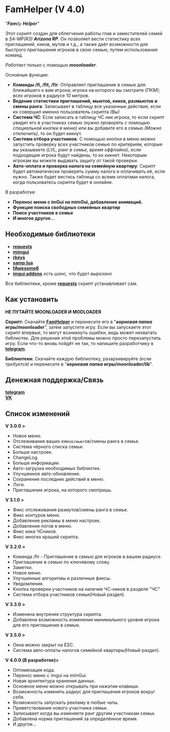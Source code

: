 # FamHelper (V 4.0)
_"**Fam**ily **Helper**"_

Этот скрипт создан для облегчения работы глав и заместителей семей в _SA-MP(R3) **Arizona RP**_. Он позволяет вести статистику всех приглашений, киков, мутов и т.д., а также даёт возможности для быстрого приглашения игроков в свою семью, путем использования команд.

_Работает только с помощью **moonloader**_.

Основные функции:
 - **Команды /fi, /fit, /fir**: Отправляет приглашение в семью для: ближайшего к вам игрока; игрока на которого вы смотрите _(ПКМ)_; всех игроков в радиусе 10 метров.
 - **Ведение статистики приглашений, мьютов, киков, размьютов и смены ранга**: Записывает в таблицу все указанные действия, если их совершил именно пользователь скрипта _(Вы)_
 - **Система ЧС**: Если записать в таблицу ЧС ник игрока, то если скрипт увидит его в участниках семью _(нужно проверять с помощью специальной кнопки в меню)_ или вы добавите его в семью _(Можно отключить)_, то он будет кикнут.
 - **Система отбора участников**: С помощью кнопки в меню можно запустить проверку всех участников семью по критериям, которые вы указываете _(LVL, ранг в семье, время оффлайна)_, если подходящие игрока будут найдены, то их кикнет. Некоторым игрокам вы можете выдавать защиту от такой проверки.
 - **Авто-оплата и проверка налога на семейную квартиру**: Скрипт будет автоматически проверять сумму налога и оплачивать её, если нужно. Также будет вестись таблица со всеми оплатами налога, когда пользоватесь скрипта будет в онлайне.

В разработке:
 - **Перенос меню с imGui на mimGui, добавление анимаций.**
 - **Функция поиска свободных семейных квартир**
 - **Поиск участников в семье**
 - **И многое другое...**

## Необходимые библиотеки

 - **[requests](https://www.blast.hk/attachments/11724/)**
 - **[mimgui](https://github.com/THE-FYP/mimgui/releases/download/v1.7.0/mimgui-v1.7.0.zip)**
 - **[rkeys](https://www.blast.hk/attachments/22515/)**
 - **[samp.lua](https://github.com/THE-FYP/SAMP.Lua/releases/download/v2.3.0/samp-lua-v2.3.0.zip)**
 - **[fAwesome6](https://cdn.discordapp.com/attachments/1038436016954036254/1038436037279617024/fAwesome6.lua)**
 - **[imgui addons](https://www.blast.hk/attachments/22563/)** _есть шанс, что будет вырезано_

Все библиотеки, кроме **[requests](https://www.blast.hk/attachments/11724/)** скрипт устанавливает сам.

## Как установить

**НЕ ПУТАЙТЕ MOONLOADER И MODLOADER**

**Скрипт:**
 Скачайте [**FamHelper**](FamHelper.luac) и перенесите его в "**_корневая папка игры_/moonloader**", затем запустите игру. Если вы запускаете этот скрипт впервые, то могут возникнуть ошибки, ведь может нехватать библиотек. Для решения этой проблемы можно просто перезапустить игру. Если что-то вновь пойдёт не так, то напишите разработчику в [**telegram**](https://t.me/SosuPercocet).

**Библиотеки:**
 Скачайте каждую библиотеку, разархивируйте _(если требуется)_ и перенесите в "**_корневая папка игры_/moonloader/lib**".

## Денежная поддержка/Связь

[**telegram**](https://t.me/SosuPercocet)  
[**VK**](https://vk.com/revavi)

## Список изменений

**V 3.0.0 >**
  - Новое меню.
  - Отслеживание ваших кик`ов/мьют`ов/смены ранга в семье.
  - Система чёрного списка семьи.
  - Больше настроек.
  - ChangeLog.
  - Больше информации.
  - Авто-загрузка необходимых библиотек.
  - Улучшенное авто-обновление.
  - Сохранение последних действий в меню.
  - Логи.
  - Приглашение игрока, на которого смотришь.
   
**V 3.1.0 >**
  - Фикс отслеживания размутов/смены ранга в семье.
  - Фикс контуров меню.
  - Добавление рекламы в меню настроек.
  - Добавление логов в меню.
  - Фикс кика ЧСников.
  - Фикс многих крашей скрипта.
   
**V 3.2.0 >**
  - Команда /fir - Приглашение в семью для игроков в вашем радиусе.
  - Приглашение в семью по ключевому слову.
  - Заметки.
  - Новое меню.
  - Улучшенные алгоритмы и различные фиксы.
  - Уведомления.
  - Кнопка проверки участников на наличие ЧС-ников в разделе "ЧС"
  - Система отбора участников семьи(Новый раздел).

**V 3.3.0 >**
  - Изменена внутреняя структура скрипта.
  - Добавлена возможность изменения минимального уровня игрока для его приглашения в семью.
  
**V 3.5.0 >**
  - Окна можно закрыт на ESC.
  - Система авто-оплаты налогов семейной квартиры(Новый раздел).

**V 4.0.0 (В разработке)>**
  - Оптимизация кода.
  - Перенос меню с imgui на mimGui.
  - Новая архитектура хранения данных.
  - Основное меню можно открывать при нажатии клавиши.
  - Возможность изменять радиус для приглашения игроков вокруг себя.
  - Возможность запускать рекламу в любые чаты.
  - Приветствование нового участника семьи.
  - Записывает когда вы изменяете ранг другим участникам семьи.
  - Добавлена норма приглашений за определённое время.
  - И другое...
